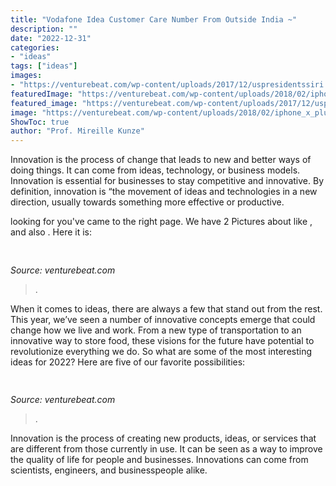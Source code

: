 ```yaml
---
title: "Vodafone Idea Customer Care Number From Outside India ~"
description: ""
date: "2022-12-31"
categories:
- "ideas"
tags: ["ideas"]
images:
- "https://venturebeat.com/wp-content/uploads/2017/12/uspresidentssiri.jpg?w=800"
featuredImage: "https://venturebeat.com/wp-content/uploads/2018/02/iphone_x_plus_digitizer.jpg?w=499"
featured_image: "https://venturebeat.com/wp-content/uploads/2017/12/uspresidentssiri.jpg?w=800"
image: "https://venturebeat.com/wp-content/uploads/2018/02/iphone_x_plus_digitizer.jpg?w=499"
ShowToc: true
author: "Prof. Mireille Kunze"
---
```



Innovation is the process of change that leads to new and better ways of doing things. It can come from ideas, technology, or business models. Innovation is essential for businesses to stay competitive and innovative. By definition, innovation is “the movement of ideas and technologies in a new direction, usually towards something more effective or productive.

	

		
looking for  you've came to the right page. We have 2 Pictures about  like ,  and also . Here it is:
		
    
## 

<img loading=lazy src="https://venturebeat.com/wp-content/uploads/2018/02/iphone_x_plus_digitizer.jpg?w=499" onerror="this.onerror=null;this.src='https://tse3.mm.bing.net/th?id=OIP.R3A-roaQ30_whC-sdJRS2QHaI7&amp;pid=15.1';" alt="">

_Source: venturebeat.com_

>. 

	

When it comes to ideas, there are always a few that stand out from the rest. This year, we’ve seen a number of innovative concepts emerge that could change how we live and work. From a new type of transportation to an innovative way to store food, these visions for the future have potential to revolutionize everything we do. So what are some of the most interesting ideas for 2022? Here are five of our favorite possibilities:

    
## 

<img loading=lazy src="https://venturebeat.com/wp-content/uploads/2017/12/uspresidentssiri.jpg?w=800" onerror="this.onerror=null;this.src='https://tse3.mm.bing.net/th?id=OIP.OcejVjsL9Jibue1HaAgyjAHaFV&amp;pid=15.1';" alt="">

_Source: venturebeat.com_

>. 

	

Innovation is the process of creating new products, ideas, or services that are different from those currently in use. It can be seen as a way to improve the quality of life for people and businesses. Innovations can come from scientists, engineers, and businesspeople alike.

